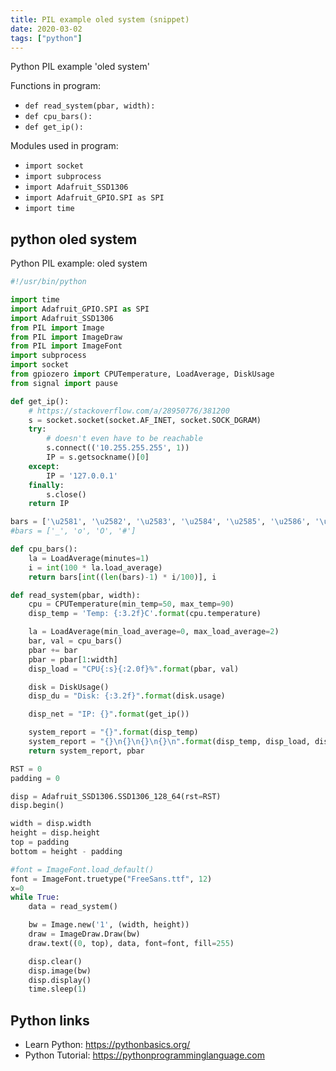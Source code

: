 ```yaml
---
title: PIL example oled system (snippet)
date: 2020-03-02
tags: ["python"]
---
```

Python PIL example 'oled system'

Functions in program: 
* `def read_system(pbar, width):`
* `def cpu_bars():`
* `def get_ip():`

Modules used in program: 
* `import socket`
* `import subprocess`
* `import Adafruit_SSD1306`
* `import Adafruit_GPIO.SPI as SPI`
* `import time`

## python oled system

Python PIL example: oled system

```python
#!/usr/bin/python

import time
import Adafruit_GPIO.SPI as SPI
import Adafruit_SSD1306
from PIL import Image
from PIL import ImageDraw
from PIL import ImageFont
import subprocess
import socket
from gpiozero import CPUTemperature, LoadAverage, DiskUsage
from signal import pause

def get_ip():
    # https://stackoverflow.com/a/28950776/381200
    s = socket.socket(socket.AF_INET, socket.SOCK_DGRAM)
    try:
        # doesn't even have to be reachable
        s.connect(('10.255.255.255', 1))
        IP = s.getsockname()[0]
    except:
        IP = '127.0.0.1'
    finally:
        s.close()
    return IP

bars = ['\u2581', '\u2582', '\u2583', '\u2584', '\u2585', '\u2586', '\u2587', '\u2588', ]
#bars = ['_', 'o', 'O', '#']

def cpu_bars():
    la = LoadAverage(minutes=1)
    i = int(100 * la.load_average)
    return bars[int((len(bars)-1) * i/100)], i

def read_system(pbar, width):
    cpu = CPUTemperature(min_temp=50, max_temp=90)
    disp_temp = 'Temp: {:3.2f}C'.format(cpu.temperature)

    la = LoadAverage(min_load_average=0, max_load_average=2)
    bar, val = cpu_bars()
    pbar += bar
    pbar = pbar[1:width]
    disp_load = "CPU{:s}{:2.0f}%".format(pbar, val)

    disk = DiskUsage()
    disp_du = "Disk: {:3.2f}".format(disk.usage)

    disp_net = "IP: {}".format(get_ip())

    system_report = "{}".format(disp_temp)
    system_report = "{}\n{}\n{}\n{}\n".format(disp_temp, disp_load, disp_du, disp_net)
    return system_report, pbar

RST = 0
padding = 0

disp = Adafruit_SSD1306.SSD1306_128_64(rst=RST)
disp.begin()

width = disp.width
height = disp.height
top = padding
bottom = height - padding

#font = ImageFont.load_default()
font = ImageFont.truetype("FreeSans.ttf", 12)
x=0
while True:
    data = read_system()

    bw = Image.new('1', (width, height))
    draw = ImageDraw.Draw(bw)
    draw.text((0, top), data, font=font, fill=255)

    disp.clear()
    disp.image(bw)
    disp.display()
    time.sleep(1)


```

## Python links

- Learn Python: https://pythonbasics.org/
- Python Tutorial: https://pythonprogramminglanguage.com

